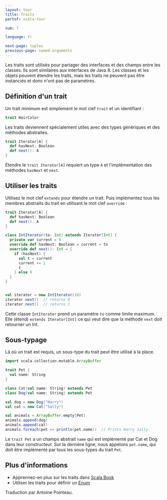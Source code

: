 ```yaml
---
layout: tour
title: Traits
partof: scala-tour

num: 7

language: fr

next-page: tuples
previous-page: named-arguments
---
```


Les traits sont utilisés pour partager des interfaces et des champs entre les classes. Ils sont similaires aux interfaces de Java 8. Les classes et les objets peuvent étendre les traits, mais les traits ne peuvent pas être instanciés et donc n'ont pas de paramètres.

## Définition d'un trait

Un trait minimum est simplement le mot clef `trait` et un identifiant :

```scala mdoc
trait HairColor
```

Les traits deviennent spécialement utiles avec des types génériques et des méthodes abstraites. 

```scala mdoc
trait Iterator[A] {
  def hasNext: Boolean
  def next(): A
}
```

Étendre le `trait Iterator[A]` requiert un type `A` et l'implémentation des méthodes `hasNext` et `next`.

## Utiliser les traits

Utilisez le mot clef `extends` pour étendre un trait. Puis implémentez tous les membres abstraits du trait en utilisant le mot clef `override` :

```scala mdoc:nest
trait Iterator[A] {
  def hasNext: Boolean
  def next(): A
}

class IntIterator(to: Int) extends Iterator[Int] {
  private var current = 0
  override def hasNext: Boolean = current < to
  override def next(): Int = {
    if (hasNext) {
      val t = current
      current += 1
      t
    } else 0
  }
}


val iterator = new IntIterator(10)
iterator.next()  // returns 0
iterator.next()  // returns 1
```

Cette classe `IntIterator` prend un paramètre `to` comme limite maximum. Elle (étend) `extends Iterator[Int]` ce qui veut dire que la méthode `next` doit retourner un Int.

## Sous-typage

Là où un trait est requis, un sous-type du trait peut être utilisé à la place.

```scala mdoc
import scala.collection.mutable.ArrayBuffer

trait Pet {
  val name: String
}

class Cat(val name: String) extends Pet
class Dog(val name: String) extends Pet

val dog = new Dog("Harry")
val cat = new Cat("Sally")

val animals = ArrayBuffer.empty[Pet]
animals.append(dog)
animals.append(cat)
animals.foreach(pet => println(pet.name))  // Prints Harry Sally
```

Le `trait Pet` a un champs abstrait `name` qui est implémenté par Cat et Dog dans leur constructeur. Sur la dernière ligne, nous appelons `pet.name`, qui doit être implémenté par tous les sous-types du trait `Pet`.

## Plus d'informations

* Apprennez-en plus sur les traits dans [Scala Book](/overviews/scala-book/traits-intro.html)
* Utiliser les traits pour définir un [Enum](/overviews/scala-book/enumerations-pizza-class.html)

Traduction par Antoine Pointeau.
